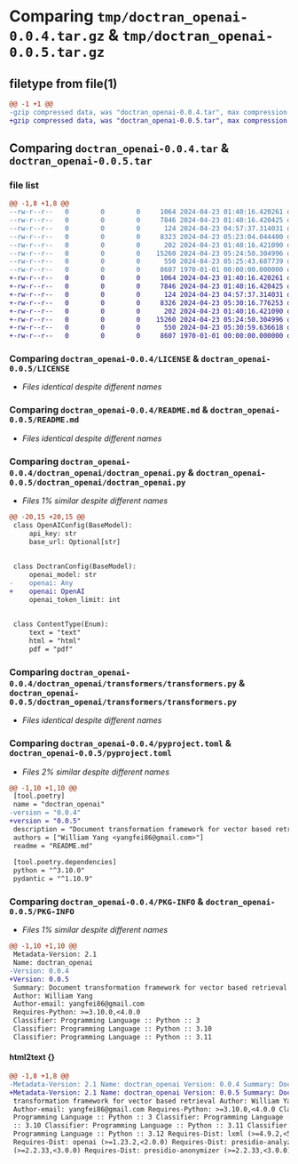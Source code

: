 # Comparing `tmp/doctran_openai-0.0.4.tar.gz` & `tmp/doctran_openai-0.0.5.tar.gz`

## filetype from file(1)

```diff
@@ -1 +1 @@
-gzip compressed data, was "doctran_openai-0.0.4.tar", max compression
+gzip compressed data, was "doctran_openai-0.0.5.tar", max compression
```

## Comparing `doctran_openai-0.0.4.tar` & `doctran_openai-0.0.5.tar`

### file list

```diff
@@ -1,8 +1,8 @@
--rw-r--r--   0        0        0     1064 2024-04-23 01:40:16.420261 doctran_openai-0.0.4/LICENSE
--rw-r--r--   0        0        0     7846 2024-04-23 01:40:16.420425 doctran_openai-0.0.4/README.md
--rw-r--r--   0        0        0      124 2024-04-23 04:57:37.314031 doctran_openai-0.0.4/doctran_openai/__init__.py
--rw-r--r--   0        0        0     8323 2024-04-23 05:23:04.044400 doctran_openai-0.0.4/doctran_openai/doctran_openai.py
--rw-r--r--   0        0        0      202 2024-04-23 01:40:16.421090 doctran_openai-0.0.4/doctran_openai/transformers/__init__.py
--rw-r--r--   0        0        0    15260 2024-04-23 05:24:50.304996 doctran_openai-0.0.4/doctran_openai/transformers/transformers.py
--rw-r--r--   0        0        0      550 2024-04-23 05:25:43.687739 doctran_openai-0.0.4/pyproject.toml
--rw-r--r--   0        0        0     8607 1970-01-01 00:00:00.000000 doctran_openai-0.0.4/PKG-INFO
+-rw-r--r--   0        0        0     1064 2024-04-23 01:40:16.420261 doctran_openai-0.0.5/LICENSE
+-rw-r--r--   0        0        0     7846 2024-04-23 01:40:16.420425 doctran_openai-0.0.5/README.md
+-rw-r--r--   0        0        0      124 2024-04-23 04:57:37.314031 doctran_openai-0.0.5/doctran_openai/__init__.py
+-rw-r--r--   0        0        0     8326 2024-04-23 05:30:16.776253 doctran_openai-0.0.5/doctran_openai/doctran_openai.py
+-rw-r--r--   0        0        0      202 2024-04-23 01:40:16.421090 doctran_openai-0.0.5/doctran_openai/transformers/__init__.py
+-rw-r--r--   0        0        0    15260 2024-04-23 05:24:50.304996 doctran_openai-0.0.5/doctran_openai/transformers/transformers.py
+-rw-r--r--   0        0        0      550 2024-04-23 05:30:59.636618 doctran_openai-0.0.5/pyproject.toml
+-rw-r--r--   0        0        0     8607 1970-01-01 00:00:00.000000 doctran_openai-0.0.5/PKG-INFO
```

### Comparing `doctran_openai-0.0.4/LICENSE` & `doctran_openai-0.0.5/LICENSE`

 * *Files identical despite different names*

### Comparing `doctran_openai-0.0.4/README.md` & `doctran_openai-0.0.5/README.md`

 * *Files identical despite different names*

### Comparing `doctran_openai-0.0.4/doctran_openai/doctran_openai.py` & `doctran_openai-0.0.5/doctran_openai/doctran_openai.py`

 * *Files 1% similar despite different names*

```diff
@@ -20,15 +20,15 @@
 class OpenAIConfig(BaseModel):
     api_key: str
     base_url: Optional[str]
 
 
 class DoctranConfig(BaseModel):
     openai_model: str
-    openai: Any
+    openai: OpenAI
     openai_token_limit: int
 
 
 class ContentType(Enum):
     text = "text"
     html = "html"
     pdf = "pdf"
```

### Comparing `doctran_openai-0.0.4/doctran_openai/transformers/transformers.py` & `doctran_openai-0.0.5/doctran_openai/transformers/transformers.py`

 * *Files identical despite different names*

### Comparing `doctran_openai-0.0.4/pyproject.toml` & `doctran_openai-0.0.5/pyproject.toml`

 * *Files 2% similar despite different names*

```diff
@@ -1,10 +1,10 @@
 [tool.poetry]
 name = "doctran_openai"
-version = "0.0.4"
+version = "0.0.5"
 description = "Document transformation framework for vector based retrieval"
 authors = ["William Yang <yangfei86@gmail.com>"]
 readme = "README.md"
 
 [tool.poetry.dependencies]
 python = "^3.10.0"
 pydantic = "^1.10.9"
```

### Comparing `doctran_openai-0.0.4/PKG-INFO` & `doctran_openai-0.0.5/PKG-INFO`

 * *Files 1% similar despite different names*

```diff
@@ -1,10 +1,10 @@
 Metadata-Version: 2.1
 Name: doctran_openai
-Version: 0.0.4
+Version: 0.0.5
 Summary: Document transformation framework for vector based retrieval
 Author: William Yang
 Author-email: yangfei86@gmail.com
 Requires-Python: >=3.10.0,<4.0.0
 Classifier: Programming Language :: Python :: 3
 Classifier: Programming Language :: Python :: 3.10
 Classifier: Programming Language :: Python :: 3.11
```

#### html2text {}

```diff
@@ -1,8 +1,8 @@
-Metadata-Version: 2.1 Name: doctran_openai Version: 0.0.4 Summary: Document
+Metadata-Version: 2.1 Name: doctran_openai Version: 0.0.5 Summary: Document
 transformation framework for vector based retrieval Author: William Yang
 Author-email: yangfei86@gmail.com Requires-Python: >=3.10.0,<4.0.0 Classifier:
 Programming Language :: Python :: 3 Classifier: Programming Language :: Python
 :: 3.10 Classifier: Programming Language :: Python :: 3.11 Classifier:
 Programming Language :: Python :: 3.12 Requires-Dist: lxml (>=4.9.2,<5.0.0)
 Requires-Dist: openai (>=1.23.2,<2.0.0) Requires-Dist: presidio-analyzer
 (>=2.2.33,<3.0.0) Requires-Dist: presidio-anonymizer (>=2.2.33,<3.0.0)
```

